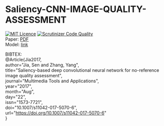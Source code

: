 # Saliency-CNN-IMAGE-QUALITY-ASSESSMENT  
  
[![MIT Licence](https://badges.frapsoft.com/os/mit/mit.svg?v=103)](https://opensource.org/licenses/mit-license.php)
[![Scrutinizer Code Quality](https://scrutinizer-ci.com/g/SenJia/Saliency-CNN-Image-Quality-Assessment/badges/quality-score.png?b=master)](https://scrutinizer-ci.com/g/SenJia/Saliency-CNN-Image-Quality-Assessment/?branch=master)  
Paper: [PDF](https://link.springer.com/article/10.1007/s11042-017-5070-6)  
Model: [link](https://drive.google.com/open?id=0B-NkNGhp_DJQNFdwZzBBdjY1dDA)
  
BIBTEX:  
@Article\{Jia2017,  
author="Jia, Sen and Zhang, Yang",  
title="Saliency-based deep convolutional neural network for no-reference image quality assessment",  
journal="Multimedia Tools and Applications",  
year="2017",  
month="Aug",  
day="22",  
issn="1573-7721",  
doi="10.1007/s11042-017-5070-6",  
url="https://doi.org/10.1007/s11042-017-5070-6"  
\}  
